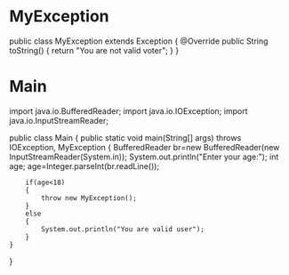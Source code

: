 # MyException

public class MyException extends Exception
{
    @Override
    public String toString()
    {
        return "You are not valid voter";
    }
}


# Main

import java.io.BufferedReader;
import java.io.IOException;
import java.io.InputStreamReader;

public class Main
{
    public static void main(String[] args) throws IOException, MyException {
        BufferedReader br=new BufferedReader(new InputStreamReader(System.in));
        System.out.println("Enter your age:");
        int age;
        age=Integer.parseInt(br.readLine());

        if(age<18)
        {
            throw new MyException();
        }
        else
        {
            System.out.println("You are valid user");
        }
    }
}
